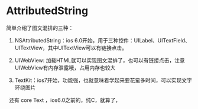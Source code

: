 # AttributedString
简单介绍了图文混排的三种：

1. NSAttributedString：ios 6.0开始，用于三种控件：UILabel、UITextField、UITextView，其中UITextView可以有链接点击。
  
2. UIWebView: 加载HTML就可以实现图文混排了，也可以有链接点击，注意UIWebView有内存泄露哦，占用内存也较大
    
3. TextKit：ios7开始，功能强，也就意味着学起来要花蛮多时间，可以实现文字环绕图片
  
  
还有 core Text ，ios6.0之前的，纯C，就算了，
